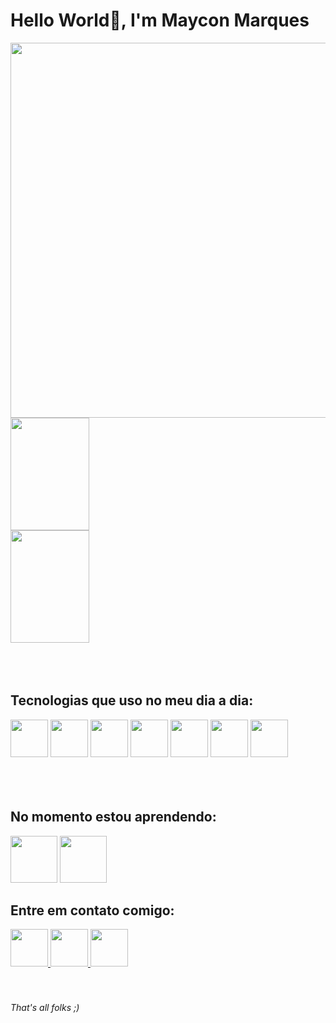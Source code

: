# Hello World👋, I'm Maycon Marques 

<div>
  <img src="https://raw.githubusercontent.com/gist/marquesmaycon/4b3f8446d40e64c8fe4ae65dc370214a/raw/d8140201b55344a5288882f94e0643d42031a558/githubcard.svg" height="600px" align="right">
  <img height="180em" width="50%" src="https://github-readme-stats.vercel.app/api?username=marquesmaycon&count_private=true&show_icons=true&theme=transparent"/>
  <img height="180em" width="50%" src="https://github-readme-stats.vercel.app/api/top-langs/?username=marquesmaycon&layout=compact&theme=transparent"/>
</div><br><br><br>

## Tecnologias que uso no meu dia a dia:
  <div>
    <img height="60" src="https://cdn.jsdelivr.net/gh/devicons/devicon/icons/html5/html5-plain-wordmark.svg" />
    <img height="60" src="https://cdn.jsdelivr.net/gh/devicons/devicon/icons/css3/css3-plain-wordmark.svg" />
    <img height="60" src="https://cdn.jsdelivr.net/gh/devicons/devicon/icons/bootstrap/bootstrap-plain-wordmark.svg" />
    <img height="60" src="https://cdn.jsdelivr.net/gh/devicons/devicon/icons/javascript/javascript-plain.svg" />
    <img height="60" src="https://cdn.jsdelivr.net/gh/devicons/devicon/icons/typescript/typescript-plain.svg" />
    <img height="60" src="https://cdn.jsdelivr.net/gh/devicons/devicon/icons/react/react-original-wordmark.svg" />
    <img height="60" src="https://cdn.jsdelivr.net/gh/devicons/devicon/icons/git/git-original.svg" />
  </div>  <br><br><br>
  
## No momento estou aprendendo: 
  <div>
    <img height="75" src="https://cdn.jsdelivr.net/gh/devicons/devicon/icons/nextjs/nextjs-original.svg" />
    <img height="75" src="https://cdn.jsdelivr.net/gh/devicons/devicon/icons/sass/sass-original.svg" />
  </div>

  

## Entre em contato comigo: 
  <a href="https://www.linkedin.com/in/mayconhenrique/" target="_blank">
    <img height="60" src="https://cdn.jsdelivr.net/gh/devicons/devicon/icons/linkedin/linkedin-original.svg" />
  </a>
  <a href="https://wa.me/5544991173753" target="_blank">
    <img height="60" src="https://cdn-icons-png.flaticon.com/512/3670/3670051.png" />
  </a>
  <a href="mailto:mayconmarquesh@gmail.com" target="_blank">
    <img height="60" src="https://cdn-icons-png.flaticon.com/512/2504/2504727.png" />
  </a> <br><br><br>

  ###### That's all folks ;)
